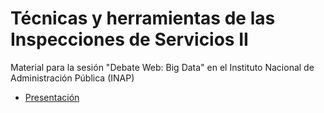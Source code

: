 # Técnicas y herramientas de las Inspecciones de Servicios II

Material para la sesión "Debate Web: Big Data" en el Instituto Nacional de Administración Pública (INAP)

 - [Presentación](big_data.html)
